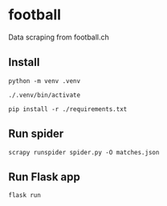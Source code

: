 # football

Data scraping from football.ch

## Install

    python -m venv .venv

    ./.venv/bin/activate

    pip install -r ./requirements.txt

## Run spider

    scrapy runspider spider.py -O matches.json

## Run Flask app

    flask run